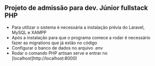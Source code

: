 ## Projeto de admissão para dev. Júnior fullstack PHP

- Para utilizar o sistema é necessária a instalação prévia do Laravel, MySQL e XAMPP
- Após a instalação para que o programa comece a rodar é necessário fazer as migrations que já estão no código
- Configurar o banco de dados no arquivo .env
- Rodar o comando PHP artisan serve e entrar no [localhost]http://localhost:8000)
